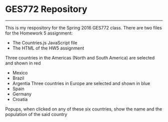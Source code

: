 # GES772 Repository
-------------------
This is my respository for the Spring 2016 GES772 class.
There are two files for the Homework 5 assignment:
* The Countries.js JavaScript file
* The HTML of the HW5 assignment

Three countries in the Americas (North and South America) are selected and shown in red
* Mexico
* Brazil
* Argentia
Three countries in Europe are selected and shown in blue
* Spain
* Germany
* Croatia

Popups, when clicked on any of these six countries, show the name and the population of the said country
